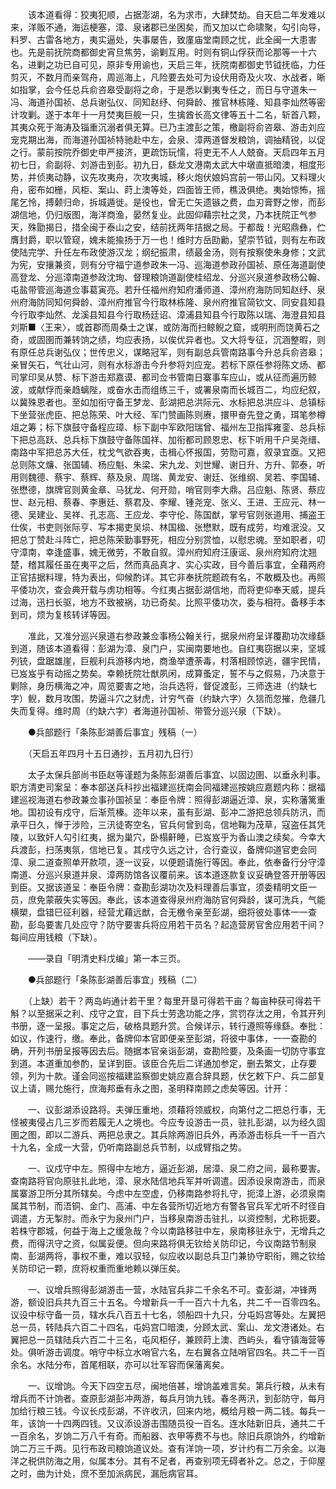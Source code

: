 <!-- { "loadSidebar": true } -->

　　该本道看得：狡夷犯顺，占据澎湖，名为求市，大肆焚劫。自天启二年发难以来，洋贩不通，海运梗塞，漳、泉诸郡已坐困矣，而又加以亡命啸聚，勾引向导，料罗、古雷各地方，夷实逼处，失事屡告，致廑庙堂南顾之忧，此全闽一大患害也。先是前抚院商都御史宵旦焦劳，谕剿互用。时则有铜山俘获而论那等一十六名，进剿之功已自可见，原非专用谕也，天启三年，抚院南都御史节钺抚临，力任剪灭，不数月而亲驾舟，周巡海上，凡险要去处可为设伏用奇及火攻、水战者，晰如指掌，会今任总兵俞咨皋受副将之命，于是悉以剿夷专任之，而日与守道朱一冯、海道孙国祯、总兵谢弘仪、同知赵纾、何舜龄、推官林栋隆、知县李灿然等密计攻剿。遂于本年十一月焚夷巨舰一只，生擒酋长高文律等五十二名，斩首八颗，其夷众死于海涛及锱重沉溺者俱无算。已乃主渡彭之策，檄副将俞咨皋、游击刘应宠克期出海，而海道孙国祯特驰赴中左，会泉、漳两道督发粮饷，调抽精锐，以促之行。蒙前按院乔御史申严接济，更疏饬玩懦，将吏无不人人兢奋。天启四年五月初七日，俞副将、刘游击到彭。初九日，繇龙文港南太武大中墩直抵暗澳，相度形势，并侦夷动静，议先攻夷舟，次攻夷城，移火炮伏娘妈宫前一带山冈。又料理火舟，密布如栅，风柜、案山、莳上澳等处，四面皆王师，樵汲俱绝。夷始惊怖，摇尾乞怜，搏颡归命，拆城遁徙。是役也，曾无亡矢遗镞之费，血刃膏野之惨，而彭湖信地，仍归版图，海洋商渔，晏然复业。此固仰藉宗社之灵，乃本抚院正气参天，殊勖揭日，措全闽于泰山之安，结前抚两年拮据之局。于都哉！光昭鼎彝，伫膺封爵，职以管窥，媿未能揄扬于万一也！维时方岳劻勷，望崇节钺，则有左布政使陆完学、升任左布政使游汉龙；纲纪振肃，绩最金汤，则有按察使朱身修；文武为宪，安攘兼资，则有分守福宁道参政朱一冯、巡海道参政孙国祯、原任海道副使高登龙、分巡漳南道参政沈珣、督理粮饷道副使桂绍龙、分巡兴泉道参政杨公翰、屯盐带管巡海道佥事葛寅亮。若升任福州府知府潘师道、漳州府海防同知赵纾、泉州府海防同知何舜龄、漳州府推官今行取林栋隆、泉州府推官简钦文、同安县知县今行取李灿然、龙溪县知县今行取杨廷诏、漳浦县知县今行取陈以瑞、海澄县知县刘斯■〈王来〉，或首郡而周桑士之谋，或防海而扫鲸鲵之窟，或明刑而饶黄石之奇，或固圉而兼转饷之绩，均应表扬，以俟优异者也。又大将专征，沉涵整暇，则有原任总兵谢弘仪；世传忠义，谋略冠军，则有副总兵管南路事今升总兵俞咨皋；亲冒矢石，气壮山河，则有水标游击今升参将刘应宠。若标下原任参将陈文炀、都司掌印吴从赞、标下游击郑嘉谟、都司佥书管南日寨事车应山，或从征而遍历鲸波，或献俘而亲趋螭陛，或奋水击而组练三千，或署泉南而长城百二，均应纪叙，以冀殊恩者也。至如加衔守备王梦龙、彭湖把总洪际元、水标把总洪应斗、总镇标下坐营张虎臣、把总陈荣、叶大经、军门赞画陈则赓，擐甲奋先登之勇，珥笔参樽俎之筹；标下旗鼓守备程应璋、标下副中军欧阳瑞曾、福州左卫指挥雍銮、总兵标下把总高跃、总兵标下旗鼓守备陈国祥、加衔都司顾恩忠、标下听用千户吴尧缙、南路中军把总苏大任，枕戈气欲吞夷，击楫心怀报国，劳勚可嘉，叙录宜亟。又把总则陈文燫、张国辅、杨应魁、朱梁、宋九龙、刘世耀、谢日升、方升、郭泰，听用则魏德、蔡宇、蔡辉、蔡及泉、周瑞、黄龙安、谢廷、张维纲、吴若、李国辅、张懋德，旗牌官则黄金章、马犹龙、何开勋，哨官则李大鼎。吕应魁、陈贤、蔡应世、赵元相、蔡春、李惠廷、蔡君及、李耀、锺尧宠、张义、王进、王应元、林一德、吴建业、吴祥、孔志高、王应龙、李守伦、陈国猷，掌号官则张道用、捕盗王仕俟，书吏则张际亨、写本揭吏吴埙、林国楹、张懋默，既有成劳，均难泯没。又把总丁赞赴斗阵亡，把总陈荣勤事野死，相应分别赏恤，以慰忠魂。至如职者，叨守漳南，幸逢盛事，媿无微劳，不敢自叙。漳州府知府汪康谣、泉州府知府沈翘楚，稽其履任虽在夷平之后，然而真品真才、实心实政，目今善后事宜，全藉两府正官拮据料理，特为表出，仰候酌详。其它非奉抚院题疏有名，不敢概及也。再照平倭功次，查会典开载与虏功相等。今红夷占据彭湖信地，而将吏仰奉天威，提兵过海，迅扫长驱，地方不致被祸，功已奇矣。比照平倭功次，委与相符。备移手本到司，烦为复核转详等因。

　　准此，又准分巡兴泉道右参政兼佥事杨公翰关行，据泉州府呈详覆勘功次缘繇到道，随该本道看得：彭湖为漳、泉门户，实闽南要地也。自红夷窃据以来，坚城列铳，盘踞雄崖，巨舰利兵游移内地，商渔举遭荼毒，村落相顾惊逃，疆宇民情，已岌岌乎有动摇之势矣。幸赖抚院壮猷夙闲，成算蚤定，誓不与之假易，乃决意于剿除，身历横海之冲，周览要害之地，治兵选将，督促渡彭，三师迭进（约缺七字）鲵，数月攻围，势逼斗穴之豺虎，计穷气奋（约缺六字）久狺而忽摧，危疆几失而复得。维时周（约缺六字）者海道孙国祯、带管分巡兴泉（下缺）。

　　●兵部题行「条陈彭湖善后事宜」残稿（一）

　　（天启五年四月十五日通抄，五月初九日行）

　　太子太保兵部尚书臣赵等谨题为条陈彭湖善后事宜、以固边圉、以垂永利事。职方清吏司案呈：奉本部送兵科抄出福建巡抚南会同福建巡按姚应嘉题内称：据福建巡视海道右参政兼佥事孙国祯呈：奉臣令牌：照得彭湖逼近漳、泉，实称藩篱重地。国初设有戍守，后渐荒榛。迩年以来，虽有彭湖、彭冲二游把总领兵防汛，而承平日久，惮于涉险，三汛徒寄空名，官兵何曾到岛，信地鞠为茂草，寇盗任其凭陵，以致奸人勾引红夷，据为巢穴，卧榻鼾睡，已岌岌乎为香山澳之续矣。今幸大兵渡彭，扫荡夷氛，信地已复。其戍守久远之计，合行查议，备牌仰道官吏会同漳、泉二道查照单开款项，逐一议妥，以便题请施行等因。奉此，依奉备行分守漳南道、分巡兴泉道并泉、漳两防馆各议覆前来。该本道逐款复议妥确登答开册等因到臣。又据该道呈：奉臣令牌：查勘彭湖功次及料理善后事宜，须委精明文臣一员，庶免蒙蔽失实等因。奉此，该本道查得泉州府海防官何舜龄，谋可洗兵，气能横槊，盘错巳征利器，经营尤藉远猷，合无檄令亲至彭湖，细将彼处事体一一查勘，彭岛要害几处应守？防守要害兵将应用若干员名？起造营房官舍应用若干间？每间应用钱粮（下缺）。

　　——录自「明清史料戊编」第一本三页。

　　●兵部题行「条陈彭湖善后事宜」残稿（二）

　　（上缺）若干？两岛屿通计若干里？每里开垦可得若干亩？每亩种获可得若干斛？以至据采之利、戍守之宜，目下兵士劳逸功能之序，赏罚存汰之用，令其开列书册，逐一呈报。事定之后，破格具题升赏。合候详示，转行遵照等缘繇。奉批：如议，作速行，缴。奉此，备牌仰本官即便亲至彭湖，将彼中事体，一一查勘的确，开列书册呈报等因去后。随据本官亲诣彭湖，查勘险要，及条画一切防守事宜到道。本道重加参酌，呈详到臣。该臣合先后二详通加参定，删去繁文，止存要领，列为十款。谨会同巡按福建监察御史姚应嘉合辞具题，伏乞敕下户、兵二部复议上请，赐允施行，庶海邦垂有永之图，圣明释南顾之虑矣等因。计开：

　　一、议彭湖添设路将。夫弹压重地，须藉将领威权，向第付之二把总行事，无怪被夷侵占几三岁而若履无人之境也。今应专设游击一员，驻扎彭湖，以为经久固圉之图，即以二游兵、两把总隶之。其兵除两游旧兵外，再添游击标兵一千一百六十九名，全成一大营，仍听南路副总兵节制，以成臂指之势。

　　一、议戍守中左。照得中左地方，逼近彭湖，居漳、泉二府之间，最称要害。查南路将官向原驻扎此地，漳、泉水陆信地兵军并听调遣。因添设泉南游击，而泉属寨游卫所分其所辖矣。今虑中左空虚，仍移南路参将扎守，扼漳上游，必须泉南属其节制，而浯铜、金门、高浦、中左各营所切近地方有警各官兵军尤听不时径自调遣，方无掣肘。而永宁为泉州门户，当移泉南游击驻扎，以资控制，尤称扼要。若株守郡城，何益于海上之缓急哉？今以南路移驻中左，泉南移驻永宁，无增兵之费，而得汛守之资，似属妥便。但向来路将俱无钦给关防印记，今议南路节制泉南、彭湖两将，事权不重，难以驭轻，似应收以副总兵卫门兼协守职衔，赐之钦给关防印记一颗，庶将权重而重地赖以弹压矣。

　　一、议增兵照得彭湖游击一营，水陆官兵非二千余名不可。查彭湖，冲锋两游，额设旧兵共九百三十五名。今增新兵一千一百六十九名，共二千一百零四名。议设中标守备一员，辖水兵八百五十七名，领船四十九只，分屯妈宫等处。左翼把总一员，转陆兵六百二十四名，屯妈宫□暗澳，分顾太武、案山、龙文港诸处。右翼把总一员辖陆兵六百二十三名，屯风柜仔，兼顾莳上澳、西屿头，看守镇海营等处。俱听游击调度。哨守中标立水哨官六名，左右翼各立陆哨官四名。共二千一百余名。水陆分布，首尾相联，亦可以壮军容而保藩离矣。

　　一、议增饷。今天下四空五尽，闽地倍甚，增饷盖难言矣。第兵行粮，从未有增兵而不计饷者。查原彭湖彭冲两游，每兵月饷九钱。春冬两汛，到彭防守，每月加给行粮三钱。今议长戍彭湖，不许收汛，回来内地，概给月粮一两二钱。每兵一年，该饷一十四两四钱。又议添设游击围随员役一百名。连水陆新旧兵，通共二千一百余名，岁饷二万八千有奇。而船器、衣甲等费不与也。除旧兵原饷外，约增新饷二万三千两。见行布政司粮饷道议处。查有洋饷一项，岁计约有二万余金。以海洋之税供防海之用，似属本分。其有不足者，再查别项无碍者补之。总之，于仰屋之时，曲为计处，庶不至加派病民，漏卮病官耳。

